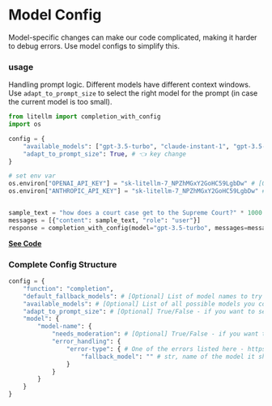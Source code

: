 # Model Config

Model-specific changes can make our code complicated, making it harder to debug errors. Use model configs to simplify this. 

### usage

Handling prompt logic. Different models have different context windows. Use `adapt_to_prompt_size` to select the right model for the prompt (in case the current model is too small).


```python
from litellm import completion_with_config 
import os 

config = {
    "available_models": ["gpt-3.5-turbo", "claude-instant-1", "gpt-3.5-turbo-16k"],
    "adapt_to_prompt_size": True, # 👈 key change
}

# set env var
os.environ["OPENAI_API_KEY"] = "sk-litellm-7_NPZhMGxY2GoHC59LgbDw" # [OPTIONAL] replace with your openai key
os.environ["ANTHROPIC_API_KEY"] = "sk-litellm-7_NPZhMGxY2GoHC59LgbDw" # [OPTIONAL] replace with your anthropic key


sample_text = "how does a court case get to the Supreme Court?" * 1000
messages = [{"content": sample_text, "role": "user"}]
response = completion_with_config(model="gpt-3.5-turbo", messages=messages, config=config)
```

[**See Code**](https://github.com/BerriAI/litellm/blob/30724d9e51cdc2c3e0eb063271b4f171bc01b382/litellm/utils.py#L2783)

### Complete Config Structure

```python
config = {
    "function": "completion", 
    "default_fallback_models": # [Optional] List of model names to try if a call fails
    "available_models": # [Optional] List of all possible models you could call 
    "adapt_to_prompt_size": # [Optional] True/False - if you want to select model based on prompt size (will pick from available_models)
    "model": {
        "model-name": {
            "needs_moderation": # [Optional] True/False - if you want to call openai moderations endpoint before making completion call. Will raise exception, if flagged. 
            "error_handling": {
                "error-type": { # One of the errors listed here - https://docs.litellm.ai/docs/exception_mapping#custom-mapping-list
                    "fallback_model": "" # str, name of the model it should try instead, when that error occurs 
                }
            }
        }
    }
}
```